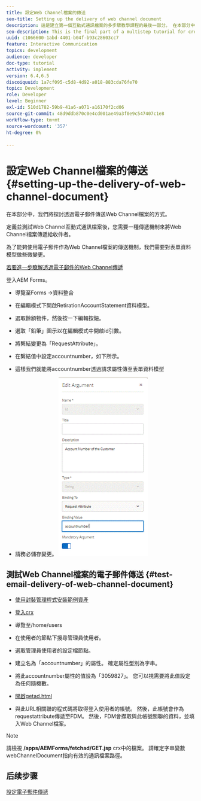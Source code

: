```yaml
---
title: 設定Web Channel檔案的傳送
seo-title: Setting up the delivery of web channel document
description: 這是建立第一個互動式通訊檔案的多步驟教學課程的最後一部分。 在本部分中，我們將探討透過電子郵件傳送Web Channel檔案的方式。
seo-description: This is the final part of a multistep tutorial for creating your first interactive communications document. In this part, we look at the delivery of web channel document via email.
uuid: c1066600-1abd-4401-b04f-b93c28603cc7
feature: Interactive Communication
topics: development
audience: developer
doc-type: tutorial
activity: implement
version: 6.4,6.5
discoiquuid: 1a7cf095-c5d8-4d92-a018-883cda76fe70
topic: Development
role: Developer
level: Beginner
exl-id: 510d1782-59b9-41a6-a071-a16170f2cd06
source-git-commit: 48d9ddb870c0e4cd001ae49a3f0e9c547407c1e8
workflow-type: tm+mt
source-wordcount: '357'
ht-degree: 0%

---
```


# 設定Web Channel檔案的傳送 {#setting-up-the-delivery-of-web-channel-document}


在本部分中，我們將探討透過電子郵件傳送Web Channel檔案的方式。

定義並測試Web Channel互動式通訊檔案後，您需要一種傳遞機制來將Web Channel檔案傳遞給收件者。

為了能夠使用電子郵件作為Web Channel檔案的傳送機制，我們需要對表單資料模型做些微變更。

[若要進一步瞭解透過電子郵件的Web Channel傳遞](/help/forms/interactive-communications/delivery-of-web-channel-document-tutorial-use.md)

登入AEM Forms。

* 導覽至Forms ->資料整合

* 在編輯模式下開啟RetirationAccountStatement資料模型。

* 選取餘額物件，然後按一下編輯按鈕。

* 選取「鉛筆」圖示以在編輯模式中開啟id引數。

* 將繫結變更為「RequestAttribute」。

* 在繫結值中設定accountnumber，如下所示。

* 這樣我們就能將accountnumber透過請求屬性傳至表單資料模型

* 請務必儲存變更。
   ![fdm](assets/requestattribute.gif)

## 測試Web Channel檔案的電子郵件傳送 {#test-email-delivery-of-web-channel-document}

* [使用封裝管理程式安裝範例資產](assets/webchanneldelivery.zip)
* [登入crx](http://localhost:4502/crx/de/index.jsp#)

* 導覽至/home/users

* 在使用者的節點下搜尋管理員使用者。

* 選取管理員使用者的設定檔節點。

* 建立名為「accountnumber」的屬性。 確定屬性型別為字串。

* 將此accountnumber屬性的值設為「3059827」。 您可以視需要將此值設定為任何隨機數。

* [開啟getad.html](http://localhost:4502/content/getad.html)

* 與此URL相關聯的程式碼將取得登入使用者的帳號。 然後，此帳號會作為requestattribute傳遞至FDM。 然後，FDM會擷取與此帳號關聯的資料，並填入Web Channel檔案。

>[!NOTE]
>
>請檢視 **/apps/AEMForms/fetchad/GET.jsp** crx中的檔案。 請確定字串變數webChannelDocument指向有效的通訊檔案路徑。

## 后续步骤

[設定電子郵件傳遞](../interactive-communications/delivery-of-web-channel-document-tutorial-use.md)
